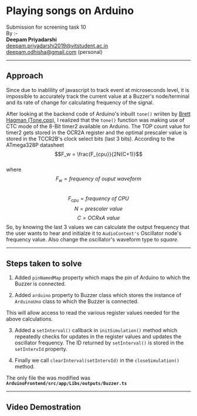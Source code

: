 # Playing songs on Arduino
Submission for screening task 10<br>
By :-<br>
**Deepam Priyadarshi**<br>
deepam.priyadarshi2019@vitstudent.ac.in  
deepam.odhisha@gmail.com (personal)
<hr>

## Approach
<p>Since due to inablility of javascript to track event at microseconds level, it is impossible to accurately track the current value at a Buzzer's node/terminal and its rate of change for calculating frequency of the signal.</p>


After looking at the backend code of Arduino's inbuilt `tone()` wriiten by [Brett Hagman (Tone.cpp)](https://github.com/arduino/ArduinoCore-avr/blob/master/cores/arduino/Tone.cpp), I realized that the `tone()` function was making use of CTC mode of the 8-Bit timer2 available on Arduino. The TOP count value for timer2 gets stored in the OCR2A register and the optimal prescaler value is stored in the TCCR2B's clock select bits (last 3 bits). According to the ATmega328P datasheet  
$$F_w = \frac{F_{cpu}}{2N(C+1)}$$  
where $$F_w = frequency\: of\: ouput\: waveform $$  
$$F_{cpu} = frequency\: of\: CPU $$
$$N = prescaler\: value$$
$$C = OCRxA\: value$$
So, by knowing the last 3 values we can calculate the output frequency that the user wants to hear and initialze it to `AudioContext's` Oscillator node's frequency value. Also change the oscillator's waveform type to _square_.  
___
## Steps taken to solve
1. Added `pinNamedMap` property which maps the pin of Arduino to which the Buzzer is connected.

2. Added `arduino` property to Buzzer class which stores the instance of `ArduinoUno` class to which the Buzzer is connected.  

This will allow access to read the various register values needed for the above calculations.

3.  Added a `setInterval()` callback in `initSimulation()` method which repeatedly checks for updates in the register values and updates the oscillator frequency. The ID returned by `setInterval()` is stored in the `setIntervId` property.

4. Finally we call `clearInterval(setIntervId)` in the `closeSimulation()` method.

The only file the was modified was __`ArduinoFrontend/src/app/Libs/outputs/Buzzer.ts`__


___
## Video Demostration

<figure class="video_container">
  <iframe src="hhttps://drive.google.com/file/d/13B3qh1XeQrWI-Zpyic2ifqDlRnKm5oeu/view?usp=sharing" frameborder="0" allowfullscreen="true"> </iframe>
</figure>





